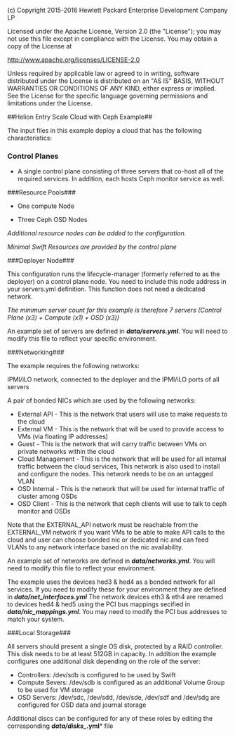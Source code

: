 
(c) Copyright 2015-2016 Hewlett Packard Enterprise Development Company LP

Licensed under the Apache License, Version 2.0 (the "License"); you may
not use this file except in compliance with the License. You may obtain
a copy of the License at

http://www.apache.org/licenses/LICENSE-2.0

Unless required by applicable law or agreed to in writing, software
distributed under the License is distributed on an "AS IS" BASIS, WITHOUT
WARRANTIES OR CONDITIONS OF ANY KIND, either express or implied. See the
License for the specific language governing permissions and limitations
under the License.


##Helion Entry Scale Cloud with Ceph Example##

The input files in this example deploy a cloud that has the following characteristics:


### Control Planes ###

- A single control plane consisting of three servers that co-host all of the required services. In addition, each hosts Ceph monitor service as well.

###Resource Pools###

- One compute Node

- Three Ceph OSD Nodes

*Additional resource nodes can be added to the configuration.*

*Minimal Swift Resources are provided by the control plane*

###Deployer Node###


This configuration runs the lifecycle-manager (formerly referred to as the deployer) on a control plane node.
You need to include this node address in your servers.yml definition. This function does not need a dedicated network.

*The minimum server count for this example is therefore 7 servers (Control Plane (x3) + Compute (x1) + OSD (x3))*

An example set of servers are defined in ***data/servers.yml***.   You will need to modify this file to reflect your specific environment.


###Networking###

The example requires the following networks:

IPMI/iLO network, connected to the deployer and the IPMI/iLO ports of all servers

A pair of bonded NICs which are used by the following networks:

- External API - This is the network that users will use to make requests to the cloud
- External VM - This is the network that will be used to provide access to VMs (via floating IP addresses)
- Guest - This is the network that will carry traffic between VMs on private networks within the cloud
- Cloud Management - This is the network that will be used for all internal traffic between the cloud services, This network is also
used to install and configure the nodes. This network needs to be on an untagged VLAN
- OSD Internal - This is the network that will be used for internal traffic of cluster among OSDs
- OSD Client - This is the network that ceph clients will use to talk to ceph monitor and OSDs

Note that the EXTERNAL\_API network must be reachable from the EXTERNAL\_VM network if you want VMs to be able to make API calls to the cloud
and user can choose bonded nic or dedicated nic and can feed VLANs to any network interface based on the nic availability.

An example set of networks are defined in ***data/networks.yml***.    You will need to modify this file to reflect your environment.

The example uses the devices hed3 & hed4 as a bonded network for all services.   If you need to modify these
for your environment they are defined in ***data/net_interfaces.yml*** The network devices eth3 & eth4 are renamed to devices hed4 & hed5 using the PCI bus mappings secified in  ***data/nic_mappings.yml***. You may need to modify the PCI bus addresses to match your system.

###Local Storage###

All servers should present a single OS disk, protected by a RAID controller. This disk needs to be at least 512GB in capacity.   In addition the example configures one additional disk depending on the role of the server:

- Controllers:  /dev/sdb is configured to be used by Swift
- Compute Severs:  /dev/sdb is configured as an additional Volume Group to be used for VM storage
- OSD Servers:  /dev/sdc, /dev/sdd, /dev/sde, /dev/sdf and /dev/sdg are configured for OSD data and journal storage

Additional discs can be configured for any of these roles by editing the corresponding ***data/disks_*.yml*** file

